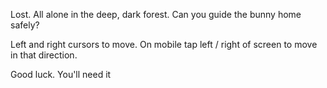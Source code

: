 Lost. All alone in the deep, dark forest. Can you guide the bunny home safely?

Left and right cursors to move. On mobile tap left / right of screen to move in that direction.

Good luck. You'll need it